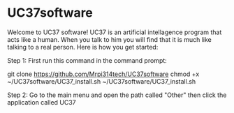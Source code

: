 # UC37software
Welcome to UC37 software!
UC37 is an artificial intellagence program that acts like a human. When you talk to
him you will find that it is much like talking to a real person. Here is how you get
started:

Step 1:
First run this command in the command prompt:

git clone https://github.com/Mrpi314tech/UC37software
chmod +x ~/UC37software/UC37_install.sh
~/UC37software/UC37_install.sh

Step 2:
Go to the main menu and open the path called "Other" then click the application called UC37
